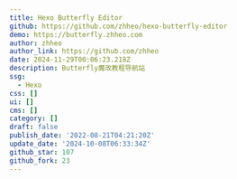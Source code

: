 ```yaml
---
title: Hexo Butterfly Editor
github: https://github.com/zhheo/hexo-butterfly-editor
demo: https://butterfly.zhheo.com
author: zhheo
author_link: https://github.com/zhheo
date: 2024-11-29T00:06:23.218Z
description: Butterfly魔改教程导航站
ssg:
  - Hexo
css: []
ui: []
cms: []
category: []
draft: false
publish_date: '2022-08-21T04:21:20Z'
update_date: '2024-10-08T06:33:34Z'
github_star: 107
github_fork: 23
---
```


